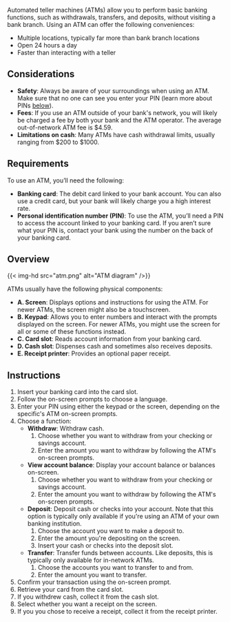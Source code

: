 
Automated teller machines (ATMs) allow you to perform basic banking functions, such as withdrawals, transfers, and deposits, without visiting a bank branch. Using an ATM can offer the following conveniences:
- Multiple locations, typically far more than bank branch locations
- Open 24 hours a day
- Faster than interacting with a teller

## Considerations
- **Safety**: Always be aware of your surroundings when using an ATM. Make sure that no one can see you enter your PIN (learn more about PINs [below](#pin)). 
- **Fees**: If you use an ATM outside of your bank's network, you will likely be charged a fee by both your bank and the ATM operator. The average out-of-network ATM fee is $4.59.
- **Limitations on cash**: Many ATMs have cash withdrawal limits, usually ranging from $200 to $1000. 

## Requirements
To use an ATM, you’ll need the following:

- **Banking card**: The debit card linked to your bank account. You can also use a credit card, but your bank will likely charge you a high interest rate. 
- <a name="pin">**Personal identification number (PIN)**</a>: To use the ATM, you’ll need a PIN to access the account linked to your banking card. If you aren’t sure what your PIN is, contact your bank using the number on the back of your banking card.

## Overview

{{< img-hd src="atm.png" alt="ATM diagram" />}}

ATMs usually have the following physical components:
- **A. Screen**: Displays options and instructions for using the ATM. For newer ATMs, the screen might also be a touchscreen.
- **B. Keypad**: Allows you to enter numbers and interact with the prompts displayed on the screen. For newer ATMs, you might use the screen for all or some of these functions instead.
- **C. Card slot**: Reads account information from your banking card.  
- **D. Cash slot**: Dispenses cash and sometimes also receives deposits. 
- **E. Receipt printer**: Provides an optional paper receipt.

## Instructions

1. Insert your banking card into the card slot. 
2. Follow the on-screen prompts to choose a language.
3. Enter your PIN using either the keypad or the screen, depending on the specific's ATM on-screen prompts. 
4. Choose a function:
    - **Withdraw**: Withdraw cash. 
        1. Choose whether you want to withdraw from your checking or savings account.
        2. Enter the amount you want to withdraw by following the ATM's on-screen prompts. 
    - **View account balance**: Display your account balance or balances on-screen. 
        1. Choose whether you want to withdraw from your checking or savings account.
        2. Enter the amount you want to withdraw by following the ATM's on-screen prompts. 
    - **Deposit**: Deposit cash or checks into your account. Note that this option is typically only available if you're using an ATM of your own banking institution. 
        1. Choose the account you want to make a deposit to.
        2. Enter the amount you're depositing on the screen.
        3. Insert your cash or checks into the deposit slot. 
    - **Transfer**: Transfer funds between accounts. Like deposits, this is typically only available for in-network ATMs. 
        1. Choose the accounts you want to transfer to and from.
        2. Enter the amount you want to transfer.
5. Confirm your transaction using the on-screen prompt.
6. Retrieve your card from the card slot. 
7. If you withdrew cash, collect it from the cash slot. 
7. Select whether you want a receipt on the screen. 
8. If you you chose to receive a receipt, collect it from the receipt printer. 

